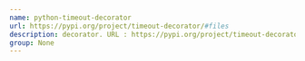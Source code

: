 ```yaml
---
name: python-timeout-decorator
url: https://pypi.org/project/timeout-decorator/#files
description: decorator. URL : https://pypi.org/project/timeout-decorator/#files Groups : None
group: None
---
```

